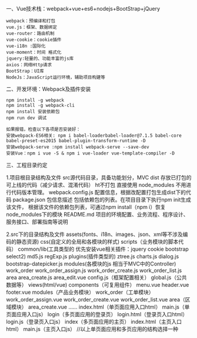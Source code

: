 一、Vue技术栈：webpack+vue+es6+nodejs+BootStrap+jQuery

    webpack：预编译和打包
    vue.js：框架、数据绑定
    vue-router：路由机制
    vue-cookie：cookie插件
    vue-i18n :国际化
    vue-moment：时间 格式化
    jquery:轻量的、功能丰富的js库
    axios：网络Http请求
    BootStrap：UI库
    NodeJs：JavaScript运行环境，辅助项目构建等

二、开发环境：Webpack及插件安装

    npm install -g webpack
    npm install -g webpack-cli
    npm install 安装依赖包
    npm run dev 调试

    如果报错，检查以下各项是否安装好：
    安装webpack-ES6相关: npm i babel-loaderbabel-loader@7.1.5 babel-core babel-preset-es2015 babel-plugin-transform-runtime -D
    安装webpack-serve :npm install webpack-serve --save-dev
    安装Vue：npm i vue -S & npm i vue-loader vue-template-compiler -D

三、工程目录约定

1.项目根目录结构及文件
    src源代码目录，具备功能划分，MVC
    dist 存放已打包的可上线的代码（减少请求、混淆代码）
         ht不打包 直接使用
    node_modules 不用进行代码版本管理。
    webpack.config.js 配置信息，根据改配置打包生成dist下的代码
    package.json 包信息描述 包括依赖包的列表。在项目目录下执行npm init生成该文件，
        根据该文件的依赖包列表，可通过npm install（npm i）恢复 node_modules下的模块
    README.md 项目的环境配置、业务流程、程序设计、服务接口、部署指南等说明

2.src下的目录结构及文件
    assets(fonts、i18n、images、json、xml等不涉及编码的静态资源)
    css(自定义的全局和各模块的样式)
    scripts（业务模块的脚本代码）
        common/lib(工具类型的 优先安装vue相关插件：jquery cookie bootstrap select2)
            md5.js
            regExp.js
        plugins(插件类型的)
            ztree.js
            charts.js
            dialog.js
            bootstrap-datepicker.js
        modules(各模块的js 相当于MVC中的Controller)
            work_order
                work_order_assign.js
                work_order_create.js
                work_order_list.js
            area
                area_create.js
                area_edit.vue
        config.js（框架配置相关）
        global.js（公共数据等）
    views(html/vue)
        components（可复用组件）
            menu.vue
            header.vue
            footer.vue
        modules（产品业务模块）
            work_order（工单模块）
                work_order_assign.vue
                work_order_create.vue
                work_order_list.vue
            area（区域模块）
                area_create.vue
                 ......
    index.html（单页面应用入口html）
    main.js（单页面应用入口js）
    login（多页面应用的登录页）
        login.html（登录页入口html）
        login.js（登录页入口js）
    index（多页面应用的主页）
        index.html（主页入口html）
        main.js（主页入口js）
    //以上单页面应用和多页应用的结构选择一种



